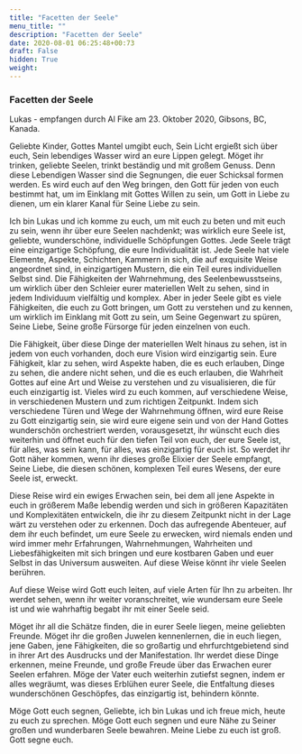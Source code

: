 ```yaml
---
title: "Facetten der Seele"
menu_title: ""
description: "Facetten der Seele"
date: 2020-08-01 06:25:48+00:73
draft: False
hidden: True
weight:
---
```

### Facetten der Seele

Lukas - empfangen durch Al Fike am 23. Oktober 2020, Gibsons, BC, Kanada.
 
Geliebte Kinder, Gottes Mantel umgibt euch, Sein Licht ergießt sich über euch, Sein lebendiges Wasser wird an eure Lippen gelegt. Möget ihr trinken, geliebte Seelen, trinkt beständig und mit großem Genuss. Denn diese Lebendigen Wasser sind die Segnungen, die euer Schicksal formen werden. Es wird euch auf den Weg bringen, den Gott für jeden von euch bestimmt hat, um im Einklang mit Gottes Willen zu sein, um Gott in Liebe zu dienen, um ein klarer Kanal für Seine Liebe zu sein.  

Ich bin Lukas und ich komme zu euch, um mit euch zu beten und mit euch zu sein, wenn ihr über eure Seelen nachdenkt; was wirklich eure Seele ist, geliebte, wunderschöne, individuelle Schöpfungen Gottes. Jede Seele trägt eine einzigartige Schöpfung, die eure Individualität ist. Jede Seele hat viele Elemente, Aspekte, Schichten, Kammern in sich, die auf exquisite Weise angeordnet sind, in einzigartigen Mustern, die ein Teil eures individuellen Selbst sind. Die Fähigkeiten der Wahrnehmung, des Seelenbewusstseins, um wirklich über den Schleier eurer materiellen Welt zu sehen, sind in jedem Individuum vielfältig und komplex. Aber in jeder Seele gibt es viele Fähigkeiten, die euch zu Gott bringen, um Gott zu verstehen und zu kennen, um wirklich im Einklang mit Gott zu sein, um Seine Gegenwart zu spüren, Seine Liebe, Seine große Fürsorge für jeden einzelnen von euch.  

Die Fähigkeit, über diese Dinge der materiellen Welt hinaus zu sehen, ist in jedem von euch vorhanden, doch eure Vision wird einzigartig sein. Eure Fähigkeit, klar zu sehen, wird Aspekte haben, die es euch erlauben, Dinge zu sehen, die andere nicht sehen, und die es euch erlauben, die Wahrheit Gottes auf eine Art und Weise zu verstehen und zu visualisieren, die für euch einzigartig ist. Vieles wird zu euch kommen, auf verschiedene Weise, in verschiedenen Mustern und zum richtigen Zeitpunkt. Indem sich verschiedene Türen und Wege der Wahrnehmung öffnen, wird eure Reise zu Gott einzigartig sein, sie wird eure eigene sein und von der Hand Gottes wunderschön orchestriert werden, vorausgesetzt, ihr wünscht euch dies weiterhin und öffnet euch für den tiefen Teil von euch, der eure Seele ist, für alles, was sein kann, für alles, was einzigartig für euch ist. So werdet ihr Gott näher kommen, wenn ihr dieses große Elixier der Seele empfangt, Seine Liebe, die diesen schönen, komplexen Teil eures Wesens, der eure Seele ist, erweckt.

 Diese Reise wird ein ewiges Erwachen sein, bei dem all jene Aspekte in euch in größerem Maße lebendig werden und sich in größeren Kapazitäten und Komplexitäten entwickeln, die ihr zu diesem Zeitpunkt nicht in der Lage wärt zu verstehen oder zu erkennen. Doch das aufregende Abenteuer, auf dem ihr euch befindet, um eure Seele zu erwecken, wird niemals enden und wird immer mehr Erfahrungen, Wahrnehmungen, Wahrheiten und Liebesfähigkeiten mit sich bringen und eure kostbaren Gaben und euer Selbst in das Universum ausweiten. Auf diese Weise könnt ihr viele Seelen berühren.  

Auf diese Weise wird Gott euch leiten, auf viele Arten für Ihn zu arbeiten. Ihr werdet sehen, wenn ihr weiter voranschreitet, wie wundersam eure Seele ist und wie wahrhaftig begabt ihr mit einer Seele seid.

Möget ihr all die Schätze finden, die in eurer Seele liegen, meine geliebten Freunde. Möget ihr die großen Juwelen kennenlernen, die in euch liegen, jene Gaben, jene Fähigkeiten, die so großartig und ehrfurchtgebietend sind in ihrer Art des Ausdrucks und der Manifestation. Ihr werdet diese Dinge erkennen, meine Freunde, und große Freude über das Erwachen eurer Seelen erfahren. Möge der Vater euch weiterhin zutiefst segnen, indem er alles wegräumt, was dieses Erblühen eurer Seele, die Entfaltung dieses wunderschönen Geschöpfes, das einzigartig ist, behindern könnte.  

Möge Gott euch segnen, Geliebte, ich bin Lukas und ich freue mich, heute zu euch zu sprechen. Möge Gott euch segnen und eure Nähe zu Seiner großen und wunderbaren Seele bewahren. Meine Liebe zu euch ist groß. Gott segne euch.
